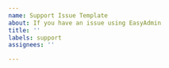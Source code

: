 ```yaml
---
name: Support Issue Template
about: If you have an issue using EasyAdmin
title: ''
labels: support
assignees: ''

---
```




